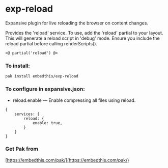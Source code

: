 exp-reload
===

Expansive plugin for live reloading the browser on content changes.

Provides the 'reload' service. To use, add the 'reload' partial to
your layout. This will generate a reload script in 'debug' mode.
Ensure you include the reload partial before calling renderScripts().

    <@ partial('reload') @>


### To install:

    pak install embedthis/exp-reload

### To configure in expansive.json:

* reload.enable &mdash; Enable compressing all files using reload.

```
{
    services: {
        reload: {
            enable: true,
        }
    }
}
```

### Get Pak from

[https://embedthis.com/pak/](https://embedthis.com/pak/)
